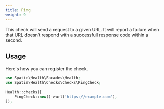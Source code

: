 ```yaml
---
title: Ping
weight: 9
---
```


This check will send a request to a given URL.  It will report a failure when that URL doesn't respond with a successfull response code within a second.

## Usage

Here's how you can register the check.

```php
use Spatie\Health\Facades\Health;
use Spatie\Health\Checks\Checks\PingCheck;

Health::checks([
    PingCheck::new()->url('https://example.com'),
]);
```
